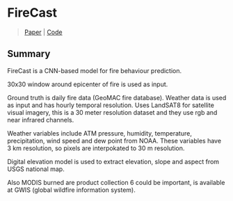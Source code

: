 # FireCast

> [Paper](https://www.ijcai.org/Proceedings/2019/0636.pdf) | [Code](https://github.com/HarguntasBenipal/FIREcast)

## Summary

FireCast is a CNN-based model for fire behaviour prediction.

30x30 window around epicenter of fire is used as input.

Ground truth is daily fire data (GeoMAC fire database). Weather data is used as input and has hourly temporal resolution. Uses LandSAT8 for satellite visual imagery, this is a 30 meter resolution dataset and they use rgb and near infrared channels. 

Weather variables include ATM pressure, humidity, temperature, precipitation, wind speed and dew point from NOAA. These variables have 3 km resolution, so pixels are interpokated to 30 m resolution.

Digital elevation model is used to extract elevation, slope and aspect from USGS national map.

Also MODIS burned are product collection 6 could be important, is available at GWIS (global wildfire information system).